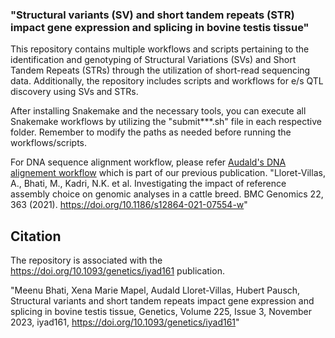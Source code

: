 
###  "Structural variants (SV) and short tandem repeats (STR) impact gene expression and splicing in bovine testis tissue"

This repository contains multiple workflows and scripts pertaining to the identification and genotyping of Structural Variations (SVs) and Short Tandem Repeats (STRs) through the utilization of short-read sequencing data. Additionally, the repository includes scripts and workflows for e/s QTL discovery using SVs and STRs.

After installing Snakemake and the necessary tools, you can execute all Snakemake workflows by utilizing the "submit***.sh" file in each respective folder. Remember to modify the paths as needed before running the workflows/scripts.

For DNA sequence alignment workflow, please refer 
[Audald's DNA alignement workflow](https://github.com/AnimalGenomicsETH/Reference_assembly_choice/tree/master/Alignment) which is part of our previous publication. "Lloret-Villas, A., Bhati, M., Kadri, N.K. et al. Investigating the impact of reference assembly choice on genomic analyses in a cattle breed. BMC Genomics 22, 363 (2021). https://doi.org/10.1186/s12864-021-07554-w"

## Citation
The repository is associated with the https://doi.org/10.1093/genetics/iyad161 publication. 

"Meenu Bhati, Xena Marie Mapel, Audald Lloret-Villas, Hubert Pausch, Structural variants and short tandem repeats impact gene expression and splicing in bovine testis tissue, Genetics, Volume 225, Issue 3, November 2023, iyad161, https://doi.org/10.1093/genetics/iyad161"
 
